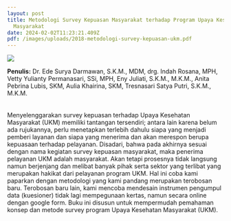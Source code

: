 ```yaml
---
layout: post
title: Metodologi Survey Kepuasan Masyarakat terhadap Program Upaya Kesehatan
  Masyarakat
date: 2024-02-02T11:23:21.409Z
pdf: /images/uploads/2018-metodologi-survey-kepuasan-ukm.pdf
---
```

![](/images/uploads/metodologi-survey-kepuasan.jpg)

**P﻿enulis:** Dr. Ede Surya Darmawan, S.K.M., MDM, drg. Indah Rosana, MPH, Vetty Yulianty Permanasari, SSi, MPH, Eny Juliati, S.K.M., M.K.M., Anita Pebrina Lubis, SKM, Aulia Khairina, SKM, Tresnasari Satya Putri, S.K.M., M.K.M. \
\
\
Menyelenggarakan survey kepuasan terhadap Upaya Kesehatan Masyarakat (UKM) memiliki tantangan tersendiri; antara lain karena belum ada rujukannya, perlu menetapkan terlebih dahulu siapa yang menjadi pemberi layanan dan siapa yang menerima dan akan merespon berupa kepuasaan terhadap pelayanan. Disadari, bahwa pada akhirnya sesuai dengan nama kegiatan survey kepuasan masyarakat, maka penerima pelayanan UKM adalah masyarakat. Akan tetapi prosesnya tidak langsung namun berjenjang dan melibat banyak pihak serta sektor yang terlibat yang merupakan hakikat dari pelayanan program UKM. Hal ini coba kami paparkan dengan metodologi yang kami pandang merupakan terobosan baru. Terobosan baru lain, kami mencoba mendesain instrumen pengumpul data (kuesioner) tidak lagi  mempegunaan kertas, namun secara online dengan google form. Buku ini disusun untuk mempermudah pemahaman konsep dan metode survey program Upaya Kesehatan Masyarakat (UKM).